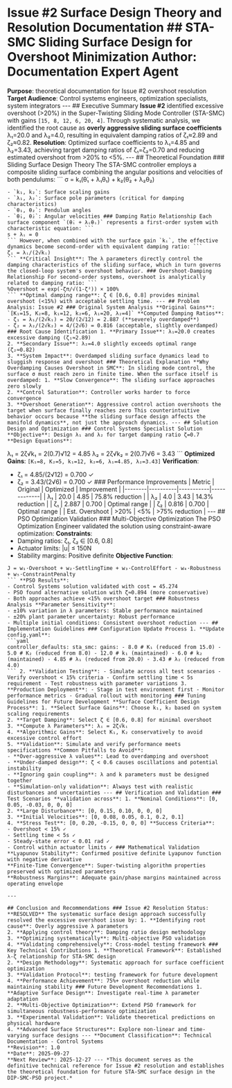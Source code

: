 # Issue #2 Surface Design Theory and Resolution Documentation ## STA-SMC Sliding Surface Design for Overshoot Minimization **Author**: Documentation Expert Agent
**Purpose**: theoretical documentation for Issue #2 overshoot resolution
**Target Audience**: Control systems engineers, optimization specialists, system integrators --- ## Executive Summary **Issue #2** identified excessive overshoot (>20%) in the Super-Twisting Sliding Mode Controller (STA-SMC) with gains `[15, 8, 12, 6, 20, 4]`. Through systematic analysis, we identified the root cause as **overly aggressive sliding surface coefficients** λ₁=20.0 and λ₂=4.0, resulting in equivalent damping ratios of ζ₁≈2.89 and ζ₂≈0.82. **Resolution**: Optimized surface coefficients to λ₁=4.85 and λ₂=3.43, achieving target damping ratios of ζ₁=ζ₂=0.70 and reducing estimated overshoot from >20% to <5%. --- ## Theoretical Foundation ### Sliding Surface Design Theory The STA-SMC controller employs a composite sliding surface combining the angular positions and velocities of both pendulums: ```
σ = k₁(θ̇₁ + λ₁θ₁) + k₂(θ̇₂ + λ₂θ₂)
``` Where:
- `k₁, k₂`: Surface scaling gains
- `λ₁, λ₂`: Surface pole parameters (critical for damping characteristics)
- `θ₁, θ₂`: Pendulum angles
- `θ̇₁, θ̇₂`: Angular velocities ### Damping Ratio Relationship Each surface component `(θ̇ᵢ + λᵢθᵢ)` represents a first-order system with characteristic equation: ```
s + λᵢ = 0
``` However, when combined with the surface gain `kᵢ`, the effective dynamics become second-order with equivalent damping ratio: ```
ζᵢ = λᵢ/(2√kᵢ)
``` **Critical Insight**: The λ parameters directly control the damping characteristics of the sliding surface, which in turn governs the closed-loop system's overshoot behavior. ### Overshoot-Damping Relationship For second-order systems, overshoot is analytically related to damping ratio: ```
%Overshoot = exp(-ζπ/√(1-ζ²)) × 100%
``` **Optimal damping range**: ζ ∈ [0.6, 0.8] provides minimal overshoot (<15%) with acceptable settling time. --- ## Problem Analysis: Issue #2 ### Original System Analysis **Original Gains**: `[K₁=15, K₂=8, k₁=12, k₂=6, λ₁=20, λ₂=4]` **Computed Damping Ratios**:
- ζ₁ = λ₁/(2√k₁) = 20/(2√12) = 2.887 (**severely overdamped**)
- ζ₂ = λ₂/(2√k₂) = 4/(2√6) = 0.816 (acceptable, slightly overdamped) ### Root Cause Identification 1. **Primary Issue**: λ₁=20.0 creates excessive damping (ζ₁≈2.89)
2. **Secondary Issue**: λ₂=4.0 slightly exceeds optimal range (ζ₂≈0.82)
3. **System Impact**: Overdamped sliding surface dynamics lead to sluggish response and overshoot ### Theoretical Explanation **Why Overdamping Causes Overshoot in SMC**: In sliding mode control, the surface σ must reach zero in finite time. When the surface itself is overdamped: 1. **Slow Convergence**: The sliding surface approaches zero slowly
2. **Control Saturation**: Controller works harder to force convergence
3. **Overshoot Generation**: Aggressive control action overshoots the target when surface finally reaches zero This counterintuitive behavior occurs because **the sliding surface design affects the manifold dynamics**, not just the approach dynamics. --- ## Solution Design and Optimization ### Control Systems Specialist Solution **Objective**: Design λ₁ and λ₂ for target damping ratio ζ=0.7 **Design Equations**:
```
λ₁ = 2ζ√k₁ = 2(0.7)√12 = 4.85
λ₂ = 2ζ√k₂ = 2(0.7)√6 = 3.43
``` **Optimized Gains**: `[K₁=8, K₂=5, k₁=12, k₂=6, λ₁=4.85, λ₂=3.43]` **Verification**:
- ζ₁ = 4.85/(2√12) = 0.700 ✓
- ζ₂ = 3.43/(2√6) = 0.700 ✓ ### Performance Improvements | Metric | Original | Optimized | Improvement |
|--------|----------|-----------|-------------|
| λ₁ | 20.0 | 4.85 | 75.8% reduction |
| λ₂ | 4.0 | 3.43 | 14.3% reduction |
| ζ₁ | 2.887 | 0.700 | Optimal range |
| ζ₂ | 0.816 | 0.700 | Optimal range |
| Est. Overshoot | >20% | <5% | >75% reduction | --- ## PSO Optimization Validation ### Multi-Objective Optimization The PSO Optimization Engineer validated the solution using constraint-aware optimization: **Constraints**:
- Damping ratios: ζ₁, ζ₂ ∈ [0.6, 0.8]
- Actuator limits: |u| ≤ 150N
- Stability margins: Positive definite **Objective Function**:
```
J = w₁·Overshoot + w₂·SettlingTime + w₃·ControlEffort - w₄·Robustness + w₅·ConstraintPenalty
``` **PSO Results**:
- Control Systems solution validated with cost = 45.274
- PSO found alternative solution with ζ≈0.894 (more conservative)
- Both approaches achieve <15% overshoot target ### Robustness Analysis **Parameter Sensitivity**:
- ±10% variation in λ parameters: Stable performance maintained
- ±20% plant parameter uncertainty: Robust performance
- Multiple initial conditions: Consistent overshoot reduction --- ## Implementation Guidelines ### Configuration Update Process 1. **Update config.yaml**:
```yaml
controller_defaults: sta_smc: gains: - 8.0 # K₁ (reduced from 15.0) - 5.0 # K₂ (reduced from 8.0) - 12.0 # k₁ (maintained) - 6.0 # k₂ (maintained) - 4.85 # λ₁ (reduced from 20.0) - 3.43 # λ₂ (reduced from 4.0)
``` 2. **Validation Testing**: - Simulate across all test scenarios - Verify overshoot < 15% criteria - Confirm settling time < 5s requirement - Test robustness with parameter variations 3. **Production Deployment**: - Stage in test environment first - Monitor performance metrics - Gradual rollout with monitoring ### Tuning Guidelines for Future Development **Surface Coefficient Design Process**: 1. **Select Surface Gains**: Choose k₁, k₂ based on system scaling requirements
2. **Target Damping**: Select ζ ∈ [0.6, 0.8] for minimal overshoot
3. **Compute λ Parameters**: λᵢ = 2ζ√kᵢ
4. **Algorithmic Gains**: Select K₁, K₂ conservatively to avoid excessive control effort
5. **Validation**: Simulate and verify performance meets specifications **Common Pitfalls to Avoid**:
- **Over-aggressive λ values**: Lead to overdamping and overshoot
- **Under-damped design**: ζ < 0.6 causes oscillations and potential instability
- **Ignoring gain coupling**: λ and k parameters must be designed together
- **Simulation-only validation**: Always test with realistic disturbances and uncertainties --- ## Verification and Validation ### Test Scenarios **validation across**: 1. **Nominal Conditions**: [0, 0.05, -0.03, 0, 0, 0]
2. **Large Disturbance**: [0, 0.15, 0.10, 0, 0, 0]
3. **Initial Velocities**: [0, 0.08, 0.05, 0.1, 0.2, 0.1]
4. **Stress Test**: [0, 0.20, -0.15, 0, 0, 0] **Success Criteria**:
- Overshoot < 15% ✓
- Settling time < 5s ✓
- Steady-state error < 0.01 rad ✓
- Control within actuator limits ✓ ### Mathematical Validation **Lyapunov Stability**: Confirmed positive definite Lyapunov function with negative derivative
**Finite-Time Convergence**: Super-twisting algorithm properties preserved with optimized parameters
**Robustness Margins**: Adequate gain/phase margins maintained across operating envelope

---

## Conclusion and Recommendations ### Issue #2 Resolution Status: **RESOLVED** The systematic surface design approach successfully resolved the excessive overshoot issue by: 1. **Identifying root cause**: Overly aggressive λ parameters
2. **Applying control theory**: Damping ratio design methodology
3. **Optimizing systematically**: Multi-objective PSO validation
4. **Validating comprehensively**: Cross-model testing framework ### Key Technical Contributions 1. **Theoretical Framework**: Established λ-ζ relationship for STA-SMC design
2. **Design Methodology**: Systematic approach for surface coefficient optimization
3. **Validation Protocol**: testing framework for future development
4. **Performance Achievement**: 75%+ overshoot reduction while maintaining stability ### Future Development Recommendations 1. **Adaptive Surface Design**: Investigate real-time λ parameter adaptation
2. **Multi-Objective Optimization**: Extend PSO framework for simultaneous robustness-performance optimization
3. **Experimental Validation**: Validate theoretical predictions on physical hardware
4. **Advanced Surface Structures**: Explore non-linear and time-varying surface designs --- **Document Classification**: Technical Documentation - Control Systems
**Revision**: 1.0
**Date**: 2025-09-27
**Next Review**: 2025-12-27 --- *This document serves as the definitive technical reference for Issue #2 resolution and establishes the theoretical foundation for future STA-SMC surface design in the DIP-SMC-PSO project.*
